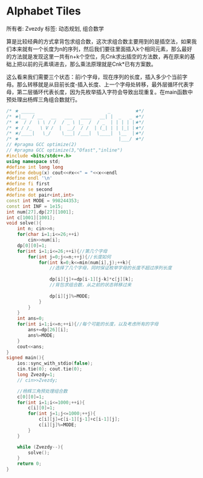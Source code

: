# Alphabet Tiles

所有者: Zvezdy
标签: 动态规划, 组合数学

算是比较经典的方式拿背包求组合数，这次求组合数主要用到的是插空法，如果我们本来就有一个长度为n的序列，然后我们要往里面插入k个相同元素，那么最好的方法就是发现这里一共有n+k个空位，先Cnk求出插空的方法数，再在原来的基础上把以前的元素填进去，那么乘法原理就是Cnk*已有方案数。

这么看来我们需要三个状态：前i个字母，现在序列的长度，插入多少个当前字母。那么转移就是从目前长度-插入长度、上一个字母处转移，最外层循环代表字母，第二层循环代表长度，因为先枚举插入字符会导致出现重复。在main函数中预处理出杨辉三角组合数就行。

```cpp
/* ★ _____                           _         ★*/
/* ★|__  / __   __   ___   ____   __| |  _   _ ★*/
/* ★  / /  \ \ / /  / _ \ |_  /  / _  | | | | |★*/
/* ★ / /_   \ V /  |  __/  / /  | (_| | | |_| |★*/
/* ★/____|   \_/    \___| /___|  \____|  \__  |★*/
/* ★                                     |___/ ★*/
// #pragma GCC optimize(2)
// #pragma GCC optimize(3,"Ofast","inline")
#include <bits/stdc++.h>
using namespace std;
#define int long long
#define debug(x) cout<<#x<<" = "<<x<<endl
#define endl '\n'
#define fi first
#define se second
#define dot pair<int,int>
const int MODE = 998244353;
const int INF = 1e15;
int num[27],dp[27][1001];
int c[1001][1001];
void solve(){
    int n; cin>>n;
    for(char i=1;i<=26;++i)
        cin>>num[i];
    dp[0][0]=1;
    for(int i=1;i<=26;++i){//第几个字母
        for(int j=0;j<=n;++j){//长度如何
            for(int k=0;k<=min(num[i],j);++k){
                //选择了几个字母，同时保证枚举字母的长度不超过序列长度
                
                dp[i][j]+=dp[i-1][j-k]*c[j][k];
                //背包求组合数，从之前的状态转移过来
            
                dp[i][j]%=MODE;
            }
        }
    }
    int ans=0;
    for(int i=1;i<=n;++i){//每个可能的长度，以及考虑所有的字母
        ans+=dp[26][i];
        ans%=MODE;
    }
    cout<<ans;
}
signed main(){
    ios::sync_with_stdio(false);
    cin.tie(0); cout.tie(0);
    long Zvezdy=1;
    // cin>>Zvezdy;

    //杨辉三角预处理组合数
    c[0][0]=1;
    for(int i=1;i<=1000;++i){
        c[i][0]=1;
        for(int j=1;j<=1000;++j){
            c[i][j]=c[i-1][j-1]+c[i-1][j];
            c[i][j]%=MODE;
        }
    }

    while (Zvezdy--){
        solve();
    }
    return 0;
}

```